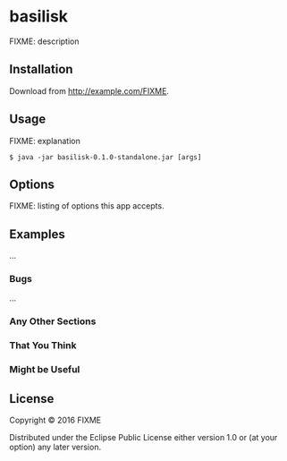 # basilisk

FIXME: description

## Installation

Download from http://example.com/FIXME.

## Usage

FIXME: explanation

    $ java -jar basilisk-0.1.0-standalone.jar [args]

## Options

FIXME: listing of options this app accepts.

## Examples

...

### Bugs

...

### Any Other Sections
### That You Think
### Might be Useful

## License

Copyright © 2016 FIXME

Distributed under the Eclipse Public License either version 1.0 or (at
your option) any later version.
